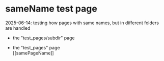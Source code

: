 # sameName test page  

2025-06-14: testing how pages with same names, but in different folders are handled  

- the "test_pages/subdir" page
	

- the "test_pages" page  
	[[samePageName]]  
